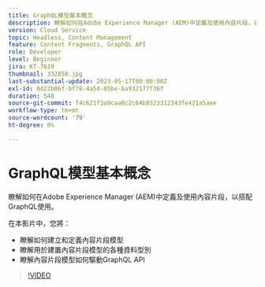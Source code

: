 ```yaml
---
title: GraphQL模型基本概念
description: 瞭解如何在Adobe Experience Manager (AEM)中定義及使用內容片段，以搭配GraphQL使用。
version: Cloud Service
topic: Headless, Content Management
feature: Content Fragments, GraphQL API
role: Developer
level: Beginner
jira: KT-7619
thumbnail: 332858.jpg
last-substantial-update: 2023-05-17T00:00:00Z
exl-id: 0d22b06f-bf78-4a54-85be-6a932177f36f
duration: 548
source-git-commit: f4c621f3a9caa8c2c64b8323312343fe421a5aee
workflow-type: tm+mt
source-wordcount: '79'
ht-degree: 0%

---
```


# GraphQL模型基本概念

瞭解如何在Adobe Experience Manager (AEM)中定義及使用內容片段，以搭配GraphQL使用。

在本影片中，您將：

+ 瞭解如何建立和定義內容片段模型
+ 瞭解用於建置內容片段模型的各種資料型別
+ 瞭解內容片段模型如何驅動GraphQL API

>[!VIDEO](https://video.tv.adobe.com/v/332858?quality=12&learn=on)
